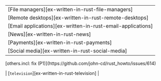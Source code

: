 ||
|--------|
| [File managers][ex-written-in-rust-file-managers] |
| [Remote desktops][ex-written-in-rust-remote-desktops] |
| [Email applications][ex-written-in-rust-email-applications] |
| [News][ex-written-in-rust-news] |
| [Payments][ex-written-in-rust-payments] |
| [Social media][ex-written-in-rust-social-media] |

<div class="hidden">
[others.incl: fix (P1)](https://github.com/john-cd/rust_howto/issues/614)

| [`television`][ex-written-in-rust-television] |
</div>
